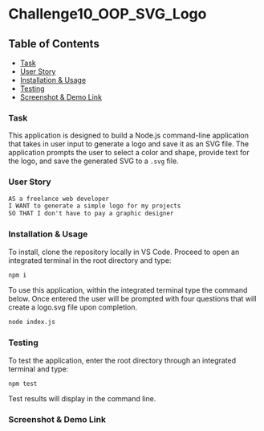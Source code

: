# Challenge10_OOP_SVG_Logo

## Table of Contents

* [Task](#Task)
* [User Story](#User-Story)
* [Installation & Usage](#installation-&-usage)
* [Testing](#Testing)
* [Screenshot & Demo Link](#screenshot-&-demo-link)

### <a name="Task"></a>Task

This application is designed to build a Node.js command-line application that takes in user input to generate a logo and save it as an SVG file. The application prompts the user to select a color and shape, provide text for the logo, and save the generated SVG to a `.svg` file.

### <a name="User Story"></a>User Story

```md
AS a freelance web developer
I WANT to generate a simple logo for my projects
SO THAT I don't have to pay a graphic designer
```
### <a name="Installation & Usage"></a>Installation & Usage

To install, clone the repository locally in VS Code. Proceed to open an integrated terminal in the root directory and type:
```md
npm i
```
To use this application, within the integrated terminal type the command below. Once entered the user will be prompted with four questions that will create a logo.svg file upon completion.
```md
node index.js
```

### <a name="Testing"></a>Testing

To test the application, enter the root directory through an integrated terminal and type:
```md
npm test
```
Test results will display in the command line.

### <a name="Screenshot & Demo Link"></a>Screenshot & Demo Link
